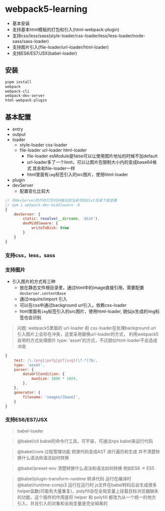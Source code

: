 # webpack5-learning
- 基本安装
- 支持基本html模板的打包和引入(html-webpack-plugin)
- 支持css/less/sass(style-loader/css-loader/less/less-loader/node-sass/sass-loader)
- 支持图片引入(file-loader/url-loader/html-loader)
- 支持ES6/ES7/JSX(babel-loader)
## 安装
```bash
pnpm install 
webpack 
webpack-cli
webpack-dev-server 
html-webpack-plugin
```

## 基本配置
- entry
- output
- loader
    - style-loader css-loader
    - file-loader url-loader html-loader
        - file-loader esModule是false可以让使用图片地址的时候不加default
        - url-loader多了一个limit，可以让图片在限制大小内的变成base64格式 其余和file-loader一样
        - html里面有`img`标签引入的src图片，使用html-loader
- plugin
- devServer
    - 配置变化比较大

```js
// 将devServer的内存打包代码输出到当前项目dist目录下面查看
// npm i webpack-dev-middleware -D
{
    devServer: {
        static: resolve(__dirname, 'dist'),
        devMiddleware: {
            writeToDisk: true
        }
    }
}
```
### 支持css，less，sass
### 支持图片
- 引入图片的方式有三种
    - 放在静态文件根目录里，通过html中的image直接引用，需要配置`devServer.contentBase`
    - 通过require/import 引入
    - 可以在css中通过background url引入，依赖css-loader
    - html里面有`img`标签引入的src图片，使用html-loader, 貌似js生成的img标签也会识别

> 问题: webpack5里面的 url-loader 和 css-loader在处理background url引入图片上会存在冲突，这里采用替换url-loader的方式，
> 利用webpack5自带的方式处理图片 type: 'asset'的方式，不过貌似html-loader不会造成冲突
```js
{
    test: /\.(png|jpe?g|gif|svg)(\?.*)?$/,
    type: 'asset',
    parser: {
        dataUrlCondition: {
            maxSize: 1000 * 1024,
        },
    },
    generator: {
        filename: 'images/[base]',
    }
}
```

### 支持ES6/ES7/JSX
> babel-loader

> @babel/cli babel的命令行工具，可不装，可通过npx babel来运行代码

> @babel/core 过程管理功能 把源代码变成AST 进行遍历和生成 并不清楚转换什么语法和语法如何转换

> @babel/preset-env  清楚转换什么语法和语法如何转换 例如ES6 -> ES5

> @babel/plugin-transform-runtime 转译代码 运行在编译时
> @babel/runtime-corejs3 运行在运行时
js文件在babel转码后会生成很多helper函数(可能有大量重复)，polyfill会在全局变量上挂载目标浏览器缺失的功能，这个插件的作用是将 helper 和 polyfill 都改为从一个统一的地方引入，并且引入的对象和全局变量是完全隔离的
